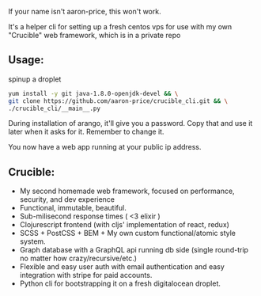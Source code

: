 If your name isn't aaron-price, this won't work.

It's a helper cli for setting up a fresh centos vps for use with my own "Crucible" web framework, which is in a private repo

## Usage:
spinup a droplet


```bash 
yum install -y git java-1.8.0-openjdk-devel && \
git clone https://github.com/aaron-price/crucible_cli.git && \
./crucible_cli/__main__.py
```

During installation of arango, it'll give you a password. 
Copy that and use it later when it asks for it. Remember to change it.

You now have a web app running at your public ip address.

## Crucible:
- My second homemade web framework, focused on performance, security, and dev experience
- Functional, immutable, beautiful.
- Sub-milisecond response times ( <3 elixir )
- Clojurescript frontend (with cljs' implementation of react, redux)
- SCSS + PostCSS + BEM + My own custom functional/atomic style system.
- Graph database with a GraphQL api running db side (single round-trip no matter how crazy/recursive/etc.)
- Flexible and easy user auth with email authentication and easy integration with stripe for paid accounts.
- Python cli for bootstrapping it on a fresh digitalocean droplet.
